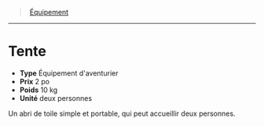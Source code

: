 ﻿---
!Equipment
Type: Équipement d'aventurier
Price: 2 po
Weight: 10 kg
Unity: deux personnes
Id: equipment_hd.md#tente
ParentLink: equipment_hd.md#Équipement
Name: Tente
ParentName: Équipement
NameLevel: 1
---
> [Équipement](hd_equipment.md)

---

# Tente

- **Type** Équipement d'aventurier
- **Prix** 2 po
- **Poids** 10 kg
- **Unité** deux personnes

Un abri de toile simple et portable, qui peut accueillir deux personnes.

